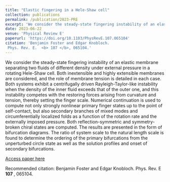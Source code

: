 ```yaml
---
title: "Elastic fingering in a Hele-Shaw cell"
collection: publications
permalink: /publication/2023-PRE
excerpt: 'We consider the steady-state fingering instability of an elastic membrane separating two fluids of different density under external pressure in a rotating Hele-Shaw cell.'
date: 2023-06-22
venue: 'Physical Review E'
paperurl: 'https://doi.org/10.1103/PhysRevE.107.065104'
citation: 'Benjamin Foster and Edgar Knobloch.
 Phys. Rev. E.  <b> 107 </b>, 065104.'
---
```

We consider the steady-state fingering instability of an elastic membrane separating two fluids of different density under external pressure in a rotating Hele-Shaw cell. Both inextensible and highly extensible membranes are considered, and the role of membrane tension is detailed in each case. Both systems exhibit a centrifugally driven Rayleigh-Taylor-like instability when the density of the inner fluid exceeds that of the outer one, and this instability competes with the restoring forces arising from curvature and tension, thereby setting the finger scale. Numerical continuation is used to compute not only strongly nonlinear primary finger states up to the point of self-contact, but also secondary branches of mixed modes and circumferentially localized folds as a function of the rotation rate and the externally imposed pressure. Both reflection-symmetric and symmetry-broken chiral states are computed. The results are presented in the form of bifurcation diagrams. The ratio of system scale to the natural length scale is found to determine the ordering of the primary bifurcations from the unperturbed circle state as well as the solution profiles and onset of secondary bifurcations.

[Access paper here](https://doi.org/10.1103/PhysRevE.107.065104)

Recommended citation: Benjamin Foster and Edgar Knobloch.
 Phys. Rev. E  <b> 107 </b>, 065104.